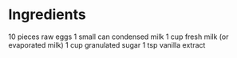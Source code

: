 # Ingredients
10 pieces raw eggs
1 small can condensed milk
1 cup fresh milk (or evaporated milk)
1 cup granulated sugar
1 tsp vanilla extract